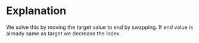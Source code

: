 # Explanation

We solve this by moving the target value to end by swapping. If end value is already same as target we decrease the index.


